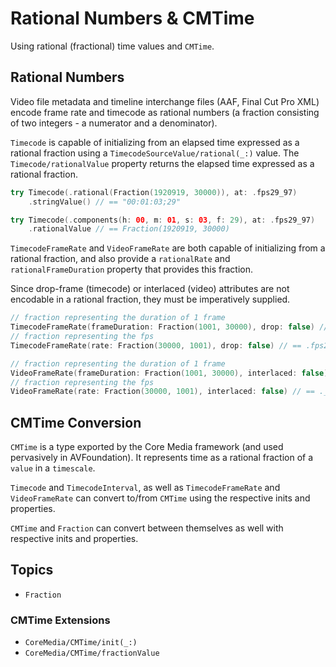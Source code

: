 # Rational Numbers & CMTime

Using rational (fractional) time values and `CMTime`.

## Rational Numbers

Video file metadata and timeline interchange files (AAF, Final Cut Pro XML) encode frame rate and timecode as rational numbers (a fraction consisting of two integers - a numerator and a denominator).

``Timecode`` is capable of initializing from an elapsed time expressed as a rational fraction using a ``TimecodeSourceValue/rational(_:)`` value. The ``Timecode/rationalValue`` property returns the elapsed time expressed as a rational fraction.

```swift
try Timecode(.rational(Fraction(1920919, 30000)), at: .fps29_97)
    .stringValue() // == "00:01:03;29"

try Timecode(.components(h: 00, m: 01, s: 03, f: 29), at: .fps29_97)
    .rationalValue // == Fraction(1920919, 30000)
```

``TimecodeFrameRate`` and ``VideoFrameRate`` are both capable of initializing from a rational fraction, and also provide a `rationalRate` and `rationalFrameDuration` property that provides this fraction.

Since drop-frame (timecode) or interlaced (video) attributes are not encodable in a rational fraction, they must be imperatively supplied.

```swift
// fraction representing the duration of 1 frame
TimecodeFrameRate(frameDuration: Fraction(1001, 30000), drop: false) // == .fps29_97
// fraction representing the fps
TimecodeFrameRate(rate: Fraction(30000, 1001), drop: false) // == .fps29_97

// fraction representing the duration of 1 frame
VideoFrameRate(frameDuration: Fraction(1001, 30000), interlaced: false) // == ._29_97p
// fraction representing the fps
VideoFrameRate(rate: Fraction(30000, 1001), interlaced: false) // == ._29_97p
```

## CMTime Conversion

`CMTime` is a type exported by the Core Media framework (and used pervasively in AVFoundation). It represents time as a rational fraction of a `value` in a `timescale`.

``Timecode`` and ``TimecodeInterval``, as well as ``TimecodeFrameRate`` and ``VideoFrameRate`` can convert to/from `CMTime` using the respective inits and properties.

`CMTime` and ``Fraction`` can convert between themselves as well with respective inits and properties.

## Topics

- ``Fraction``

### CMTime Extensions

- ``CoreMedia/CMTime/init(_:)``
- ``CoreMedia/CMTime/fractionValue``
